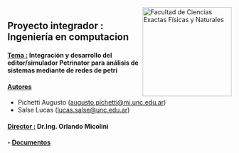 <img src="https://drive.google.com/uc?export=view&id=1fBDbTvato9MGgCJ-yMGF_cw-f8K1AZ3K" title="Facultad de Ciencias Exactas Físicas y Naturales" width="200" img align="right"/>

## Proyecto integrador : Ingeniería en computacion 

#### <ins>Tema :</ins> Integración y desarrollo del editor/simulador Petrinator para análisis de sistemas mediante de redes de petri

#### <ins>Autores</ins> 
- Pichetti Augusto  (<augusto.pichetti@mi.unc.edu.ar>)
- Salse Lucas   (<lucas.salse@unc.edu.ar>)

#### <ins>Director :</ins> Dr.Ing. Orlando Micolini

#### - [Documentos]()
